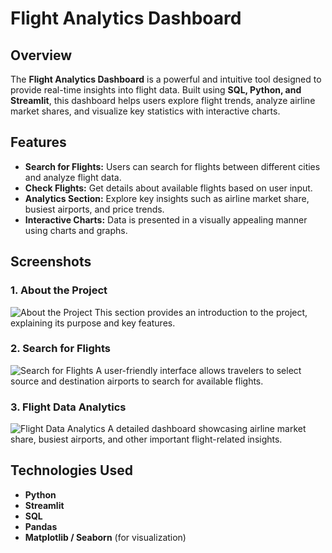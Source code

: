 # Flight Analytics Dashboard

## Overview
The **Flight Analytics Dashboard** is a powerful and intuitive tool designed to provide real-time insights into flight data. Built using **SQL, Python, and Streamlit**, this dashboard helps users explore flight trends, analyze airline market shares, and visualize key statistics with interactive charts.

## Features
- **Search for Flights:** Users can search for flights between different cities and analyze flight data.
- **Check Flights:** Get details about available flights based on user input.
- **Analytics Section:** Explore key insights such as airline market share, busiest airports, and price trends.
- **Interactive Charts:** Data is presented in a visually appealing manner using charts and graphs.

## Screenshots
### 1. About the Project
![About the Project](./image1.png)
This section provides an introduction to the project, explaining its purpose and key features.

### 2. Search for Flights
![Search for Flights](./image2.png)
A user-friendly interface allows travelers to select source and destination airports to search for available flights.

### 3. Flight Data Analytics
![Flight Data Analytics](./image3.png)
A detailed dashboard showcasing airline market share, busiest airports, and other important flight-related insights.

## Technologies Used
- **Python**
- **Streamlit**
- **SQL**
- **Pandas**
- **Matplotlib / Seaborn** (for visualization)
